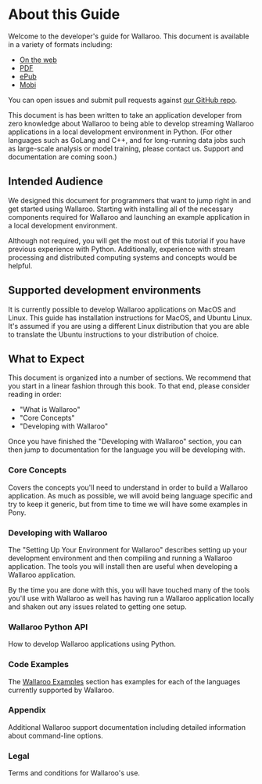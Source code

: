 # About this Guide

Welcome to the developer's guide for Wallaroo. This document is available in a variety of formats including:

- [On the web](https://www.gitbook.com/book/wallaroo-labs/wallaroo/details)
- [PDF](https://www.gitbook.com/download/pdf/book/wallaroo-labs/wallaroo)
- [ePub](https://www.gitbook.com/download/epub/book/wallaroo-labs/wallaroo)
- [Mobi](https://www.gitbook.com/download/mobi/book/wallaroo-labs/wallaroo)

You can open issues and submit pull requests against [our GitHub repo](https://github.com/wallaroolabs/wallaroo).

This document is has been written to take an application developer from zero knowledge about Wallaroo to being able to develop streaming Wallaroo applications in a local development environment in Python. (For other languages such as GoLang and C++, and for long-running data jobs such as large-scale analysis or model training, please contact us. Support and documentation are coming soon.)

## Intended Audience

We designed this document for programmers that want to jump right in and get started using Wallaroo.  Starting with installing all of the necessary components required for Wallaroo and launching an example application in a local development environment.

Although not required, you will get the most out of this tutorial if you have previous experience with Python.  Additionally, experience with stream processing and distributed computing systems and concepts would be helpful.

## Supported development environments

It is currently possible to develop Wallaroo applications on MacOS and Linux. This guide has installation instructions for MacOS, and Ubuntu Linux. It's assumed if you are using a different Linux distribution that you are able to translate the Ubuntu instructions to your distribution of choice.

## What to Expect

This document is organized into a number of sections. We recommend that you start in a linear fashion through this book. To that end, please consider reading in order:

- "What is Wallaroo"
- "Core Concepts"
- "Developing with Wallaroo"

Once you have finished the "Developing with Wallaroo" section, you can then jump to documentation for the language you will be developing with.

### Core Concepts

Covers the concepts you'll need to understand in order to build a Wallaroo application. As much as possible, we will avoid being language specific and try to keep it generic, but from time to time we will have some examples in Pony.

### Developing with Wallaroo

The "Setting Up Your Environment for Wallaroo" describes setting up your development environment and then compiling and running a Wallaroo application. The tools you will install then are useful when developing a Wallaroo application.

By the time you are done with this, you will have touched many of the tools you'll use with Wallaroo as well has having run a Wallaroo application locally and shaken out any issues related to getting one setup.

### Wallaroo Python API

How to develop Wallaroo applications using Python.

### Code Examples

The [Wallaroo Examples](https://github.com/WallarooLabs/wallaroo/tree/0.1.0/examples) section has examples for each of the languages currently supported by Wallaroo.

### Appendix

Additional Wallaroo support documentation including detailed information about command-line options.

### Legal

Terms and conditions for Wallaroo's use.
